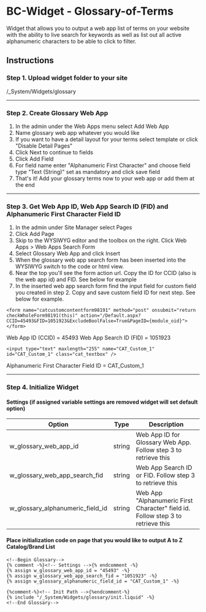 # BC-Widget - Glossary-of-Terms
Widget that allows you to output a web app list of terms on your website with the ability to live search for keywords as well as list out all active alphanumeric characters to be able to click to filter.

## Instructions

### Step 1. Upload widget folder to your site 
/_System/Widgets/glossary

----------

### Step 2. Create Glossary Web App

 1. In the admin under the Web Apps menu select Add Web App
 2. Name glossary web app whatever you would like
 3. If you want to have a detail layout for your terms select template or click "Disable Detail Pages"
 4. Click Next to continue to fields
 5. Click Add Field
 6. For field name enter "Alphanumeric First Character" and choose field type "Text (String)" set as mandatory and click save field
 7. That's it! Add your glossary terms now to your web app or add them at the end

----------

### Step 3. Get Web App ID, Web App Search ID (FID) and Alphanumeric First Character Field ID

 1. In the admin under Site Manager select Pages
 2. Click Add Page
 3. Skip to the WYSIWYG editor and the toolbox on the right. Click Web Apps > Web Apps Search Form
 4. Select Glossary Web App and click Insert
 5. When the glossary web app search form has been inserted into the WYSIWYG switch to the code or html view.
 6. Near the top you'll see the form action url. Copy the ID for CCID (also is the web app id) and FID. See below for example
 7. In the inserted web app search form find the input field for custom field you created in step 2. Copy and save custom field ID for next step. See below for example.

`<form name="catcustomcontentform98191" method="post" onsubmit="return checkWholeForm98191(this)" action="/Default.aspx?CCID=45493&FID=1051923&ExcludeBoolFalse=True&PageID={module_oid}"></form>`

Web App ID (CCID) = 45493
Web App Search ID (FID) = 1051923

`<input type="text" maxlength="255" name="CAT_Custom_1" id="CAT_Custom_1" class="cat_textbox" />`

Alphanumeric First Character Field ID = CAT_Custom_1

----------

### Step 4. Initialize Widget


#### Settings (if assigned variable settings are removed widget will set default option)

Option | Type | Description
------ | ---- | -----------
w_glossary_web_app_id|string| Web App ID for Glossary Web App. Follow step 3 to retrieve this
w_glossary_web_app_search_fid|string|Web App Search ID or FID. Follow step 3 to retrieve this
w_glossary_alphanumeric_field_id|string|Web App "Alphanumeric First Character" field id. Follow step 3 to retrieve this

#### Place initialization code on page that you would like to output A to Z Catalog/Brand List

```
<!--Begin Glossary--> 
{% comment -%}<!-- Settings -->{% endcomment -%}
{% assign w_glossary_web_app_id = "45493" -%}
{% assign w_glossary_web_app_search_fid = "1051923" -%}
{% assign w_glossary_alphanumeric_field_id = "CAT_Custom_1" -%}

{%comment-%}<!-- Init Path -->{%endcomment-%}
{% include "/_System/Widgets/glossary/init.liquid" -%}         
<!--End Glossary--> 
```

